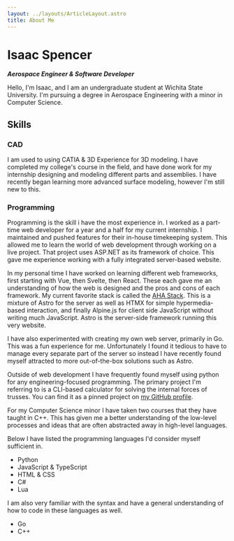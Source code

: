 ```yaml
---
layout: ../layouts/ArticleLayout.astro
title: About Me
---
```


<h1 class="mb-0">Isaac Spencer</h1>

**_Aerospace Engineer & Software Developer_**

Hello, I'm Isaac, and I am an undergraduate student at Wichita State University.
I'm pursuing a degree in Aerospace Engineering with a minor in Computer Science.

## Skills

### CAD

I am used to using CATIA & 3D Experience for 3D modeling. I have completed my
college's course in the field, and have done work for my internship designing
and modeling different parts and assemblies. I have recently began learning more
advanced surface modeling, however I'm still new to this.

### Programming

Programming is the skill i have the most experience in. I worked as a part-time
web developer for a year and a half for my current internship. I maintained and
pushed features for their in-house timekeeping system. This allowed me to learn
the world of web development through working on a live project. That project
uses ASP.NET as its framework of choice. This gave me experience working with a
fully integrated server-based website.

In my personal time I have worked on learning different web frameworks, first
starting with Vue, then Svelte, then React. These each gave me an understanding
of how the web is designed and the pros and cons of each framework. My current
favorite stack is called the [AHA Stack](ahastack.dev). This is a mixture of
Astro for the server as well as HTMX for simple hypermedia-based interaction,
and finally Alpine.js for client side JavaScript without writing much
JavaScript. Astro is the server-side framework running this very website.

I have also experimented with creating my own web server, primarily in Go. This
was a fun experience for me. Unfortunately I found it tedious to have to manage
every separate part of the server so instead I have recently found myself
attracted to more out-of-the-box solutions such as Astro.

Outside of web development I have frequently found myself using python for any
engineering-focused programming. The primary project I'm referring to is a
CLI-based calculator for solving the internal forces of trusses. You can find it
as a pinned project on [my GitHub profile](https://github.com/22ispencer).

For my Computer Science minor I have taken two courses that they have taught in
C++. This has given me a better understanding of the low-level processes and
ideas that are often abstracted away in high-level languages.

Below I have listed the programming languages I'd consider myself sufficient in.

- Python
- JavaScript & TypeScript
- HTML & CSS
- C#
- Lua

I am also very familiar with the syntax and have a general understanding of how
to code in these languages as well.

- Go
- C++
